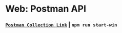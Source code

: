 # Web: Postman API

### [`Postman Collection Link`](https://www.getpostman.com/collections/bbf115f61b894ad68b75) | `npm run start-win` 